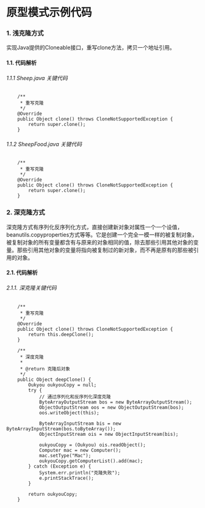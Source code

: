 # 原型模式示例代码

### 1. 浅克隆方式   
  实现Java提供的Cloneable接口，重写clone方法，拷贝一个地址引用。

#### 1.1. 代码解析   
###### 1.1.1 Sheep.java 关键代码
```
	/**
	 * 重写克隆
	 */
	@Override
	public Object clone() throws CloneNotSupportedException {
		return super.clone();
	}
```

###### 1.1.2 SheepFood.java 关键代码
```
	/**
	 * 重写克隆
	 */
	@Override
	public Object clone() throws CloneNotSupportedException {
		return super.clone();
	}
```

### 2. 深克隆方式   
  深克隆方式有序列化反序列化方式，直接创建新对象对属性一个一个设值，beanutils.copyproperties方式等等。它是创建一个完全一模一样的被复制对象，被复制对象的所有变量都含有与原来的对象相同的值，除去那些引用其他对象的变量。那些引用其他对象的变量将指向被复制过的新对象，而不再是原有的那些被引用的对象。

#### 2.1. 代码解析  
###### 2.1.1. 深克隆关键代码
```
	/**
	 * 重写克隆
	 */
	@Override
	public Object clone() throws CloneNotSupportedException {
		return this.deepClone();
	}

	/**
	 * 深度克隆
	 * 
	 * @return 克隆后对象
	 */
	public Object deepClone() {
		Oukyou oukyouCopy = null;
		try {
			// 通过序列化和反序列化深度克隆
			ByteArrayOutputStream bos = new ByteArrayOutputStream();
			ObjectOutputStream oos = new ObjectOutputStream(bos);
			oos.writeObject(this);

			ByteArrayInputStream bis = new ByteArrayInputStream(bos.toByteArray());
			ObjectInputStream ois = new ObjectInputStream(bis);

			oukyouCopy = (Oukyou) ois.readObject();
			Computer mac = new Computer();
			mac.setType("Mac");
			oukyouCopy.getComputerList().add(mac);
		} catch (Exception e) {
			System.err.println("克隆失败");
			e.printStackTrace();
		}

		return oukyouCopy;
	}
```


